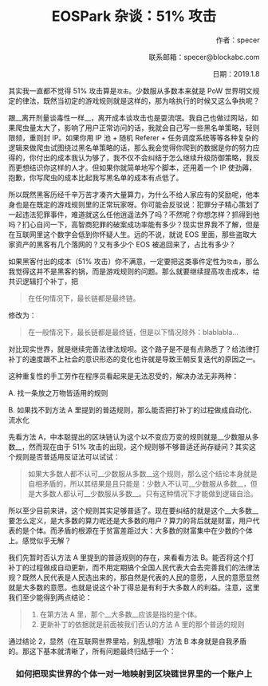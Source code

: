 



<center><h1>EOSPark 杂谈：51% 攻击</h1></center>

<p align="right">作者：specer</p>

<p align="right">联系邮箱：specer@blockabc.com</p>

<p align="right">日期：2019.1.8</p>





其实我一直都不觉得 51% 攻击算是`攻击`。少数服从多数本来就是 PoW 世界明文规定的律法，既然当初定的游戏规则就是这样的，那为啥执行的时候又这么争执呢？

跟__离开剂量谈毒性一样__，离开成本谈攻击也是耍流氓。我自己也做过网站，如果爬虫量太大了，影响了用户正常访问的话，我就会自己写一些黑名单策略，轻则限频，重则封 IP。如果你用 IP 池 + 随机 Referer + 任务调度系统等等各种复杂的逻辑来做爬虫试图绕过黑名单策略的话，那么我会觉得你爬到的数据是你的努力应得的，你付出的成本我认为够了，我不仅不会纠结于怎么继续升级防御策略，我反而更想结识你这样的人才。但如果你就简单地写个脚本，还用着一个 IP 使劲薅，抱歉，你写爬虫的成本比起我写黑名单的成本有点低了。

所以既然黑客历经千辛万苦才凑齐大量算力，为什么不给人家应有的奖励呢，他本身也是在既定的游戏规则里的正常玩家呀。你可能会反驳说：犯罪分子精心策划了一起违法犯罪事件，难道就这么任他逍遥法外了吗？不然呢？你想怎样？抓得到他吗？扪心自问一下，高智商犯罪的破案成功率能有多少？现实世界我不了解，但是在互联网里这个数字会低到你怀疑人生。远的不说，就说 EOS 里面，那些盗取大家资产的黑客有几个落网的？又有多少个 EOS 被追回来了，占比有多少？

如果黑客付出的成本（51% 攻击）你不满意，一定要把这类事件定性为`攻击`，那么我觉得这并不是黑客的锅，而是游戏规则的问题。那么就要继续提高攻击成本，给共识逻辑打个补丁，把

> 在任何情况下，最长链都是最终链。

修改为：

> 在一般情况下，最长链都是最终链，但是以下情况除外：blablabla…

对比现实世界，就是继续完善法律法规呗。这个路子是不是有点熟悉了？给法律打补丁的速度跟不上社会的意识形态的变化也许就是导致王朝反复迭代的原因之一。

这种重复性的手工劳作在程序员看起来是无法忍受的，解决办法无非两种：

A. 找一条放之万物皆适用的规则

B. 如果找不到方法 A 里提到的普适规则，那么能否把打补丁的过程做成自动化、流水化

先看方法 A，中本聪提出的区块链认为这个以不变应万变的规则就是__少数服从多数__，然而现在由于 51% 攻击的出现，这个规则够不够普适还尚存疑问？其实这个规则是否普适用反证法可以试试：

> 如果大多数人都不认可__少数服从多数__这个规则，那么这个结论本身就是自相矛盾的，所以其结果是且只能是：少数人不认可__少数服从多数__，但是大多数人都认可__少数服从多数__。只有这种情况下才能做到逻辑自洽。

所以至少目前来讲，这个规则其实足够普适了。现在要纠结的就是这个__大多数__要怎么定义，是大多数的算力呢还是大多数的用户？算力的背后就是财富，用户代表的是个体。而矛盾的根源在于贫富差距过大：大多数的财富集中在少数的个体上。感觉似乎无解？

我们先暂时否认方法 A 里提到的普适规则的存在，来看看方法 B。能否将这个打补丁的过程做成自动更新，而不用定期搞个全国人民代表大会去完善我们的法律法规？既然人民代表是人民选出来的，那自然是代表的人民的意愿，人民的意愿显然就是大多数的意愿。也就是说这个补丁得总是有利于大多数人的利益。注意，这里我们至少能得到两点结论：

> 1. 在第方法 A 里，那个__大多数__应该是指的是个体。
> 2. 更新补丁的依据就是前面被我们否认的方法 A 里的那个普适的规则

通过结论 2，显然（在互联网世界里哈，别乱想哦）方法 B 本身就是自我矛盾的。那这下基本就清晰了，所有问题最终归结于一个：

<center><h3>如何把现实世界的个体一对一地映射到区块链世界里的一个账户上</h3></center>

